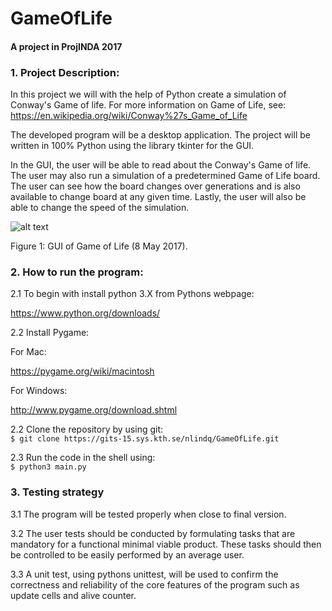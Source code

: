 # GameOfLife
#### A project in ProjINDA 2017

### 1. Project Description:
In this project we will with the help of Python create a simulation of Conway's Game of life. For more information on Game of Life, see:
https://en.wikipedia.org/wiki/Conway%27s_Game_of_Life

The developed program will be a desktop application. The project will be written in 100% Python using the library tkinter for the GUI.

In the GUI, the user will be able to read about the Conway's Game of life. The user may also run a simulation of a predetermined Game of Life board. The user can see how the board changes over generations and is also available to change board at any given time. Lastly, the user will also be able to change the speed of the simulation.

![alt text](https://gits-15.sys.kth.se/storage/user/1795/files/f2ccd68c-33ed-11e7-9431-64af81842d93)

Figure 1: GUI of Game of Life (8 May 2017).  

### 2. How to run the program:

2.1 To begin with install python 3.X from Pythons webpage:

https://www.python.org/downloads/

2.2 Install Pygame:

For Mac:

https://pygame.org/wiki/macintosh

For Windows:

http://www.pygame.org/download.shtml

2.2 Clone the repository by using git: <br />
```$ git clone https://gits-15.sys.kth.se/nlindq/GameOfLife.git```

2.3 Run the code in the shell using: <br />
```$ python3 main.py```

### 3. Testing strategy

3.1 The program will be tested properly when close to final version.

3.2 The user tests should be conducted by formulating tasks that are mandatory for a functional minimal viable product. These tasks should then be controlled to be easily performed by an average user.

3.3 A unit test, using pythons unittest, will be used to confirm the correctness and reliability of the core features of the program such as update cells and alive counter.
